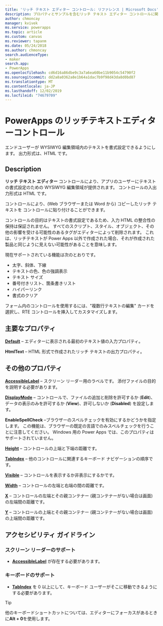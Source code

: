 ```yaml
---
title: 'リッチ テキスト エディター コントロール: リファレンス | Microsoft Docs'
description: プロパティとサンプルを含むリッチ テキスト エディター コントロールに関する情報
author: chmoncay
manager: kvivek
ms.service: powerapps
ms.topic: article
ms.custom: canvas
ms.reviewer: tapanm
ms.date: 05/24/2018
ms.author: chmoncay
search.audienceType:
- maker
search.app:
- PowerApps
ms.openlocfilehash: cd6d16a86dbe9c3a7a6ea60be11b9054c54790f2
ms.sourcegitcommit: dd2a8a0362a8e1b64a1dac7b9f98d43da8d0bd87
ms.translationtype: MT
ms.contentlocale: ja-JP
ms.lasthandoff: 12/02/2019
ms.locfileid: "74679709"
---
```

# <a name="rich-text-editor-control-in-powerapps"></a>PowerApps のリッチテキストエディターコントロール
エンドユーザーが WYSIWYG 編集領域内のテキストを書式設定できるようにします。  出力形式は、HTML です。

## <a name="description"></a>Description
**リッチ テキスト エディター** コントロールにより、アプリのユーザーにテキストの書式設定のための WYSIWYG 編集領域が提供されます。  コントロールの入出力形式は HTML です。

コントロールにより、(Web ブラウザーまたは Word から) コピーしたリッチ テキストを コントロールに貼り付けることができます。  

コントロールの目的はテキストの書式設定であるため、入力 HTML の整合性の保持は保証されません。  すべてのスクリプト、スタイル、オブジェクト、その他の影響を受ける可能性のあるタグがエディターによって削除されます。  これは、リッチテキストが Power Apps 以外で作成された場合、それが作成された製品と同じように見えない可能性があることを意味します。

現在サポートされている機能は次のとおりです。
- 太字、斜体、下線
- テキストの色、色の強調表示
- テキスト サイズ
- 番号付きリスト、箇条書きリスト
- ハイパーリンク
- 書式のクリア

フォーム内のコントロールを使用するには、"複数行テキストの編集" カードを選択し、RTE コントロールを挿入してカスタマイズします。

## <a name="key-properties"></a>主要なプロパティ
**[Default](properties-core.md)** – エディターに表示される最初のテキスト値の入力プロパティ。

**HtmlText** – HTML 形式で作成されたリッチ テキストの出力プロパティ。


## <a name="additional-properties"></a>その他のプロパティ
**[AccessibleLabel](properties-accessibility.md)** – スクリーン リーダー用のラベルです。 添付ファイルの目的を説明する必要があります。

**[DisplayMode](properties-core.md)** – コントロールで、ファイルの追加と削除を許可するか (**Edit**)、データの表示のみを許可するか (**View**)、許可しないか (**Disabled**) を設定します。

**EnableSpellCheck** –ブラウザーのスペルチェックを有効にするかどうかを指定します。 この機能は、ブラウザーの既定の言語でのみスペルチェックを行うことに注意してください。  Windows 用の Power Apps では、このプロパティはサポートされていません。

**[Height](properties-size-location.md)** – コントロールの上端と下端の距離です。

**[TabIndex](properties-accessibility.md)** – 他のコントロールに関連するキーボード ナビゲーションの順序です。

**[Visible](properties-core.md)** – コントロールを表示するか非表示にするかです。

**[Width](properties-size-location.md)** – コントロールの左端と右端の間の距離です。

**[X](properties-size-location.md)** – コントロールの左端とその親コンテナー (親コンテナーがない場合は画面) の左端間の距離です。

**[Y](properties-size-location.md)** – コントロールの上端とその親コンテナー (親コンテナーがない場合は画面) の上端間の距離です。


## <a name="accessibility-guidelines"></a>アクセシビリティ ガイドライン
### <a name="screen-reader-support"></a>スクリーン リーダーのサポート
* **[AccessibleLabel](properties-accessibility.md)** が存在する必要があります。

### <a name="keyboard-support"></a>キーボードのサポート
* **[TabIndex](properties-accessibility.md)** を 0 以上にして、キーボード ユーザーがそこに移動できるようにする必要があります。

> [!TIP]
> 他のキーボードショートカットについては、エディターにフォーカスがあるときに**Alt + 0**を使用します。
